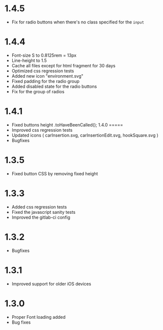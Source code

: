 1.4.5 
=====
  * Fix for radio buttons when there's no class specified for the `input` 

1.4.4
=====
  * Font-size S to 0.8125rem = 13px
  * Line-height to 1.5
  * Cache all files except for html fragment for 30 days
  * Optimized css regression tests
  * Added new icon "environment.svg"
  * Fixed padding for the radio group
  * Added disabled state for the radio buttons
  * Fix for the group of radios

1.4.1
=====
  * Fixed buttons height
.toHaveBeenCalled();
1.4.0
=====
  * Improved css regression tests
  * Updated icons ( carInsertion.svg, carInsertionEdit.svg, hookSquare.svg )
  * Bugfixes

1.3.5
=====
  * Fixed button CSS by removing fixed height

1.3.3
=====
  * Added css regression tests
  * Fixed the javascript sanity tests
  * Improved the gitlab-ci config

1.3.2
=====
  * Bugfixes

1.3.1
=====
  * Improved support for older iOS devices

1.3.0
=====
  * Proper Font loading added
  * Bug fixes